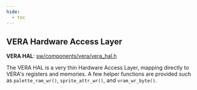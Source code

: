 ```yaml
---
hide:
  - toc
---
```


## VERA Hardware Access Layer

**VERA HAL**: [sw/components/vera/vera_hal.h](https://github.com/epsilon537/boxlambda/blob/master/sw/components/vera/vera_hal.h)

The VERA HAL is a very thin Hardware Access Layer, mapping directly to VERA's
registers and memories. A few helper functions are provided such as `palette_ram_wr()`, `sprite_attr_wr()`, and `vram_wr_byte()`.

